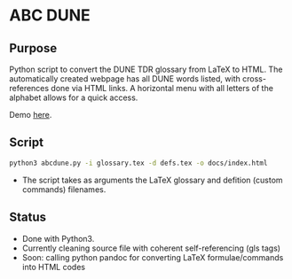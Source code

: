 # ABC DUNE

## Purpose
Python script to convert the DUNE TDR glossary from LaTeX to HTML.
The automatically created webpage has all DUNE words listed, with cross-references done via HTML links. A horizontal menu with all letters of the alphabet allows for a quick access.

Demo [here](https://clairedavid.github.io/abcdune/).

## Script
```sh
python3 abcdune.py -i glossary.tex -d defs.tex -o docs/index.html
```
- The script takes as arguments the LaTeX glossary and defition (custom commands) filenames. 
<!--- Tested with [glossary.tex](https://github.com/DUNE/dune-tdr/blob/master/common/glossary.tex) (last edit: May 7, 2020) ---> 

## Status
- Done with Python3.
- Currently cleaning source file with coherent self-referencing (gls tags)
- Soon: calling python pandoc for converting LaTeX formulae/commands into HTML codes
